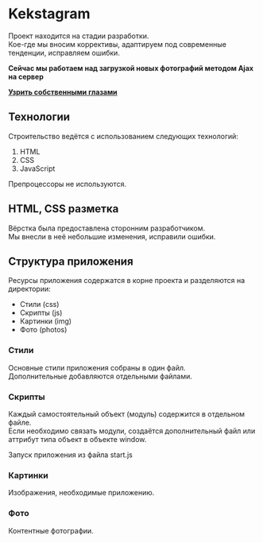 # Kekstagram

Проект находится на стадии разработки.  
Кое-где мы вносим коррективы, адаптируем под современные тенденции, исправляем ошибки.  

**Сейчас мы работаем над загрузкой новых фотографий методом Ajax на сервер**
  
**[Узрить собственными глазами](https://oldvirginmary.github.io/kekstagram/)**

## Технологии
Строительство ведётся с использованием следующих технологий:
1. HTML
2. CSS
3. JavaScript
  
Препроцессоры не используются.

## HTML, CSS разметка
Вёрстка была предоставлена сторонним разработчиком.  
Мы внесли в неё небольшие изменения, исправили ошибки.

## Структура приложения
Ресурсы приложения содержатся в корне проекта и разделяются на директории:
* Стили (css)
* Скрипты (js)
* Картинки (img)
* Фото (photos)

### Стили
Основные стили приложения собраны в один файл.  
Дополнительные добавляются отдельными файлами.

### Скрипты
Каждый самостоятельный объект (модуль) содержится в отдельном файле.  
Если необходимо связать модули, создаётся дополнительный файл 
или аттрибут типа объект в объекте window.
  
Запуск приложения из файла start.js

### Картинки
Изображения, необходимые приложению.

### Фото
Контентные фотографии.
